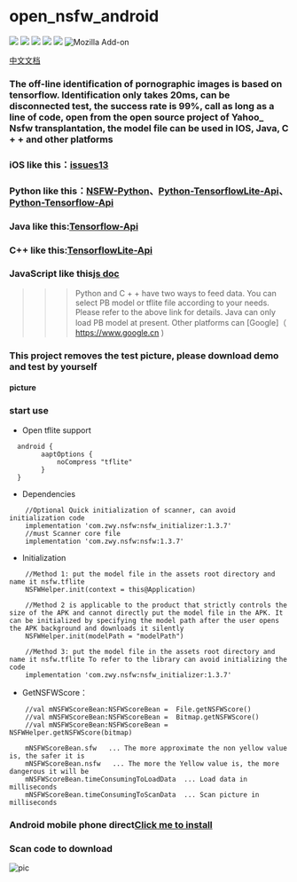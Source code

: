 # open_nsfw_android
[![](https://img.shields.io/badge/JCenter-1.3.7-brightgreen.svg)](https://github.com/devzwy/open_nsfw_android)  [![](https://img.shields.io/badge/Base-TensorFlow-brightgreen.svg)](https://github.com/devzwy/open_nsfw_android) [![](https://img.shields.io/badge/license-Apache%202-green.svg)](https://www.apache.org/licenses/LICENSE-2.0)
[![](https://img.shields.io/badge/%E4%BD%9C%E8%80%85-赵文贇-orange.svg)](https://github.com/devzwy/open_nsfw_android) [![](https://img.shields.io/badge/QQ-3648415-brightgreen.svg)](https://github.com/devzwy/open_nsfw_android) ![Mozilla Add-on](https://img.shields.io/amo/stars/dustman.svg?label=stars&logo=1&logoColor=1&style=popout)

[中文文档](https://github.com/devzwy/open_nsfw_android/blob/dev/README.md)


### The off-line identification of pornographic images is based on tensorflow. Identification only takes 20ms, can be disconnected test, the success rate is 99%, call as long as a line of code, open from the open source project of Yahoo_ Nsfw transplantation, the model file can be used in IOS, Java, C + + and other platforms
### iOS like this：[issues13](https://github.com/devzwy/open_nsfw_android/issues/13)
### Python like this：[NSFW-Python](https://github.com/devzwy/NSFW-Python)、[Python-TensorflowLite-Api](https://tensorflow.google.cn/api_docs/python/tf/lite)、[Python-Tensorflow-Api](https://tensorflow.google.cn/api_docs/python/tf)
### Java like this:[Tensorflow-Api](https://tensorflow.google.cn/api_docs/java/reference/org/tensorflow/package-summary)
### C++  like this:[TensorflowLite-Api](https://tensorflow.google.cn/lite/api_docs/cc)
### JavaScript like this[js doc](https://js.tensorflow.org/api/latest/)
>>> Python and C + + have two ways to feed data. You can select PB model or tflite file according to your needs. Please refer to the above link for details. Java can only load PB model at present. Other platforms can [Google]（ https://www.google.cn )
### This project removes the test picture, please download demo and test by yourself
#### picture



### start use

- Open tflite support

```
  android {
        aaptOptions {
            noCompress "tflite"
        }
  }
```
- Dependencies

```
    //Optional Quick initialization of scanner, can avoid initialization code
    implementation 'com.zwy.nsfw:nsfw_initializer:1.3.7'
    //must Scanner core file
    implementation 'com.zwy.nsfw:nsfw:1.3.7'
```

- Initialization

```
    //Method 1: put the model file in the assets root directory and name it nsfw.tflite
    NSFWHelper.init(context = this@Application)

    //Method 2 is applicable to the product that strictly controls the size of the APK and cannot directly put the model file in the APK. It can be initialized by specifying the model path after the user opens the APK background and downloads it silently
    NSFWHelper.init(modelPath = "modelPath")

    //Method 3: put the model file in the assets root directory and name it nsfw.tflite To refer to the library can avoid initializing the code
    implementation 'com.zwy.nsfw:nsfw_initializer:1.3.7'

```
- GetNSFWScore：

```
    //val mNSFWScoreBean:NSFWScoreBean =  File.getNSFWScore()
    //val mNSFWScoreBean:NSFWScoreBean =  Bitmap.getNSFWScore()
    //val mNSFWScoreBean:NSFWScoreBean = NSFWHelper.getNSFWScore(bitmap)

    mNSFWScoreBean.sfw   ... The more approximate the non yellow value is, the safer it is
    mNSFWScoreBean.nsfw   ... The more the Yellow value is, the more dangerous it will be
    mNSFWScoreBean.timeConsumingToLoadData  ... Load data in milliseconds
    mNSFWScoreBean.timeConsumingToScanData  ... Scan picture in milliseconds
```

### Android mobile phone direct[Click me to install](http://d.6short.com/q9cv)

### Scan code to download

![pic](https://github.com/devzwy/open_nsfw_android/blob/dev/img/2.png)
